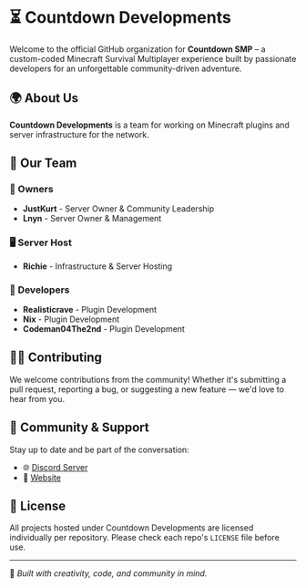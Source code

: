 # ⏳ Countdown Developments

Welcome to the official GitHub organization for **Countdown SMP** – a custom-coded Minecraft Survival Multiplayer experience built by passionate developers for an unforgettable community-driven adventure.

## 🌍 About Us

**Countdown Developments** is a team for working on Minecraft plugins and server infrastructure for the network.

## 👥 Our Team

### 👑 Owners
* **JustKurt** - Server Owner & Community Leadership
* **Lnyn** - Server Owner & Management

### 🖥️ Server Host
* **Richie** - Infrastructure & Server Hosting

### 🔧 Developers
* **Realisticrave** - Plugin Development
* **Nix** - Plugin Development
* **Codeman04The2nd** - Plugin Development

## 🧑‍💻 Contributing

We welcome contributions from the community! Whether it's submitting a pull request, reporting a bug, or suggesting a new feature — we'd love to hear from you.

## 💬 Community & Support

Stay up to date and be part of the conversation:

- 🌐 [Discord Server](https://discord.gg/jNmmZGJRvj)
- 📰 [Website](https://countdownsmp.com)

## 📜 License

All projects hosted under Countdown Developments are licensed individually per repository. Please check each repo's `LICENSE` file before use.

---

🧠 *Built with creativity, code, and community in mind.*
